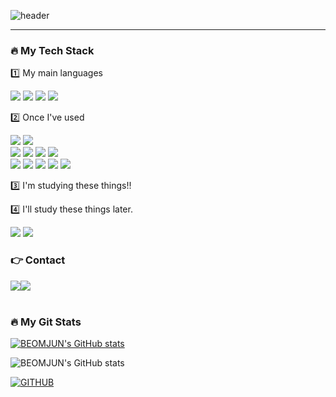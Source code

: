 ![header](https://capsule-render.vercel.app/api?type=waving&color=timeGradient&text=Welcome%20to%20Beomjun's%20GitHub%20👋&animation=twinkling&fontSize=35&fontAlignY=40&fontAlign=65&height=270)

<div align="left">
 
 ---
 ### 🔥 My Tech Stack

1️⃣ My main languages

<img src="https://img.shields.io/badge/java-007396?style=for-the-badge&logo=java&logoColor=white"> 
<img src="https://img.shields.io/badge/Spring Boot-6DB33F?style=for-the-badge&logo=Spring Boot&logoColor=black">
<img src="https://img.shields.io/badge/oracle-F80000?style=for-the-badge&logo=oracle&logoColor=white"> 
<img src="https://img.shields.io/badge/mysql-4479A1?style=for-the-badge&logo=mysql&logoColor=white"> 


2️⃣ Once I've used

<img src="https://img.shields.io/badge/Spring Data JPA-6DB33F?style=for-the-badge&logo=Spring&logoColor=black"> <img src="https://img.shields.io/badge/Spring MVC-6DB33F?style=for-the-badge&logo=Spring&logoColor=black">
 <br>
 <img src="https://img.shields.io/badge/linux-FCC624?style=for-the-badge&logo=linux&logoColor=black"> 
 <img src="https://img.shields.io/badge/apache tomcat-F8DC75?style=for-the-badge&logo=apachetomcat&logoColor=black">
 <img src="https://img.shields.io/badge/Amazon AWS-232F3E?style=for-the-badge&logo=amazon aws&logoColor=white"> 
 <img src="https://img.shields.io/badge/Amazon EC2-FF9900?style=for-the-badge&logo=amazon ec2&logoColor=white">
 <br>
 <img src="https://img.shields.io/badge/javascript-F7DF1E?style=for-the-badge&logo=javascript&logoColor=black">
<img src="https://img.shields.io/badge/react-61DAFB?style=for-the-badge&logo=react&logoColor=black">
<img src="https://img.shields.io/badge/html-E34F26?style=for-the-badge&logo=html5&logoColor=white">
<img src="https://img.shields.io/badge/css-1572B6?style=for-the-badge&logo=css3&logoColor=white">
<img src="https://img.shields.io/badge/bootstrap-7952B3?style=for-the-badge&logo=bootstrap&logoColor=white">
 <br>

3️⃣ I'm studying these things!!

4️⃣ I'll study these things later.

<img src="https://img.shields.io/badge/Spring Batch-6DB33F?style=for-the-badge&logo=Spring&logoColor=black"> <img src="https://img.shields.io/badge/Spring Security-6DB33F?style=for-the-badge&logo=Spring Security&logoColor=black"> 

 ### 👉 Contact

<div style="display:flex; flex-direction:row;">
<!--     <a href="https://buuujooo.tistory.com">
        <img src="https://img.shields.io/badge/Tistory-000000?style=for-the-badge&logo=Tistory&logoColor=white"> 
    </a> -->
    <a href="https://www.instagram.com/qjajun_67/">
        <img src="https://img.shields.io/badge/Instagram-E4405F?style=for-the-badge&logo=Instagram&logoColor=white"> 
    </a>
    <a href="mailto:gkgk9753@gmail.com">
        <img src="https://img.shields.io/badge/Gmail-EA4335?style=for-the-badge&logo=Gmail&logoColor=white"> 
    </a>
</div><br>

 ### 🔥 My Git Stats

[![BEOMJUN's GitHub stats](https://github-readme-stats.vercel.app/api?username=BeomjunKim123&include_all_commits=true&theme=nord&hide_border=true&count_private=true)](https://github.com/BeomjunKim123/github-readme-stats)

![BEOMJUN's GitHub stats](https://github-readme-stats.vercel.app/api?username=BeomjunKim123&show_icons=true)

[![GITHUB](https://hits.seeyoufarm.com/api/count/incr/badge.svg?url=https%3A%2F%2Fgithub.com%2FBeomjunKim123&count_bg=%2300db9c&title_bg=%232F2E2E&icon=github.svg&icon_color=%23FFFFFF&title=GITHUB&edge_flat=false)](https://github.com/BeomjunKim123)

<!--
**BeomjunKim123/BeomjunKim123** is a ✨ _special_ ✨ repository because its `README.md` (this file) appears on your GitHub profile.

Here are some ideas to get you started:

- 🔭 I’m currently working on ...
- 🌱 I’m currently learning ...
- 👯 I’m looking to collaborate on ...
- 🤔 I’m looking for help with ...
- 💬 Ask me about ...
- 📫 How to reach me: ...
- 😄 Pronouns: ...
- ⚡ Fun fact: ...
-->
